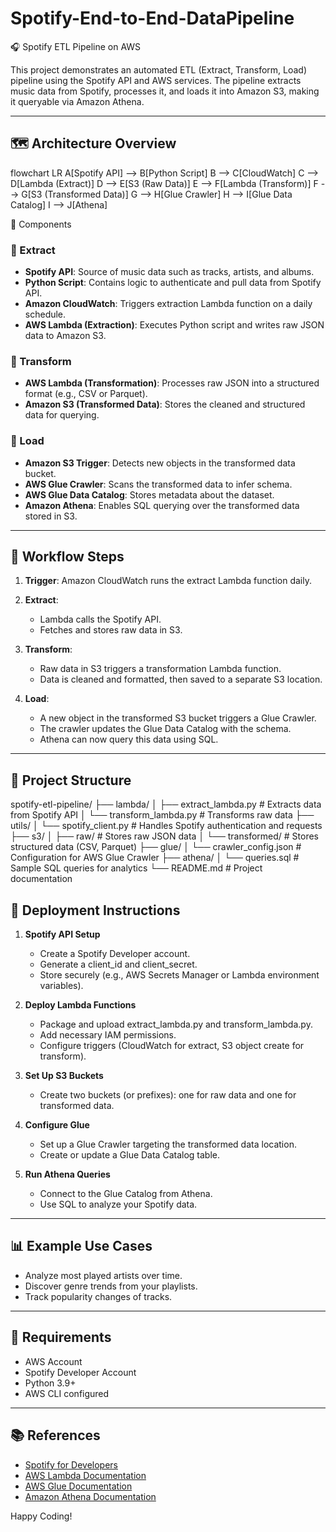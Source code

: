 # Spotify-End-to-End-DataPipeline

🎧 Spotify ETL Pipeline on AWS

This project demonstrates an automated ETL (Extract, Transform, Load) pipeline using the Spotify API and AWS services. The pipeline extracts music data from Spotify, processes it, and loads it into Amazon S3, making it queryable via Amazon Athena.

---

## 🗺️ Architecture Overview
flowchart LR
    A[Spotify API] --> B[Python Script]
    B --> C[CloudWatch]
    C --> D[Lambda (Extract)]
    D --> E[S3 (Raw Data)]
    E --> F[Lambda (Transform)]
    F --> G[S3 (Transformed Data)]
    G --> H[Glue Crawler]
    H --> I[Glue Data Catalog]
    I --> J[Athena]

🧩 Components

### 🔹 Extract

* **Spotify API**: Source of music data such as tracks, artists, and albums.
* **Python Script**: Contains logic to authenticate and pull data from Spotify API.
* **Amazon CloudWatch**: Triggers extraction Lambda function on a daily schedule.
* **AWS Lambda (Extraction)**: Executes Python script and writes raw JSON data to Amazon S3.

### 🔹 Transform

* **AWS Lambda (Transformation)**: Processes raw JSON into a structured format (e.g., CSV or Parquet).
* **Amazon S3 (Transformed Data)**: Stores the cleaned and structured data for querying.

### 🔹 Load

* **Amazon S3 Trigger**: Detects new objects in the transformed data bucket.
* **AWS Glue Crawler**: Scans the transformed data to infer schema.
* **AWS Glue Data Catalog**: Stores metadata about the dataset.
* **Amazon Athena**: Enables SQL querying over the transformed data stored in S3.

---

## 🔄 Workflow Steps

1. **Trigger**: Amazon CloudWatch runs the extract Lambda function daily.
2. **Extract**:

   * Lambda calls the Spotify API.
   * Fetches and stores raw data in S3.
3. **Transform**:

   * Raw data in S3 triggers a transformation Lambda function.
   * Data is cleaned and formatted, then saved to a separate S3 location.
4. **Load**:

   * A new object in the transformed S3 bucket triggers a Glue Crawler.
   * The crawler updates the Glue Data Catalog with the schema.
   * Athena can now query this data using SQL.

---

## 📁 Project Structure

spotify-etl-pipeline/
├── lambda/
│   ├── extract_lambda.py        # Extracts data from Spotify API
│   └── transform_lambda.py      # Transforms raw data
├── utils/
│   └── spotify_client.py        # Handles Spotify authentication and requests
├── s3/
│   ├── raw/                     # Stores raw JSON data
│   └── transformed/            # Stores structured data (CSV, Parquet)
├── glue/
│   └── crawler_config.json      # Configuration for AWS Glue Crawler
├── athena/
│   └── queries.sql              # Sample SQL queries for analytics
└── README.md                    # Project documentation

## 🚀 Deployment Instructions

1. **Spotify API Setup**

   * Create a Spotify Developer account.
   * Generate a client_id and client_secret.
   * Store securely (e.g., AWS Secrets Manager or Lambda environment variables).

2. **Deploy Lambda Functions**

   * Package and upload extract_lambda.py and transform_lambda.py.
   * Add necessary IAM permissions.
   * Configure triggers (CloudWatch for extract, S3 object create for transform).

3. **Set Up S3 Buckets**

   * Create two buckets (or prefixes): one for raw data and one for transformed data.

4. **Configure Glue**

   * Set up a Glue Crawler targeting the transformed data location.
   * Create or update a Glue Data Catalog table.

5. **Run Athena Queries**

   * Connect to the Glue Catalog from Athena.
   * Use SQL to analyze your Spotify data.

---

## 📊 Example Use Cases

* Analyze most played artists over time.
* Discover genre trends from your playlists.
* Track popularity changes of tracks.

---

## 📎 Requirements

* AWS Account
* Spotify Developer Account
* Python 3.9+
* AWS CLI configured

---

## 📚 References

* [Spotify for Developers](https://developer.spotify.com/)
* [AWS Lambda Documentation](https://docs.aws.amazon.com/lambda/)
* [AWS Glue Documentation](https://docs.aws.amazon.com/glue/)
* [Amazon Athena Documentation](https://docs.aws.amazon.com/athena/)

Happy Coding!
